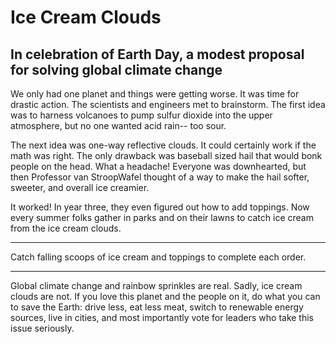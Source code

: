 # Ice Cream Clouds
## In celebration of Earth Day, a modest proposal for solving global climate change

We only had one planet and things were getting worse.  It was time for drastic action. The scientists and engineers met to brainstorm. The first idea was to harness volcanoes to pump sulfur dioxide into the upper atmosphere, but no one wanted acid rain-- too sour.

The next idea was one-way reflective clouds.  It could certainly work if the math was right. The only drawback was baseball sized hail that would bonk people on the head. What a headache! Everyone was downhearted, but then Professor van StroopWafel thought of a way to make the hail softer, sweeter, and overall ice creamier.

It worked! In year three, they even figured out how to add toppings.  Now every summer folks gather in parks and on their lawns to catch ice cream from the ice cream clouds.  

*****
Catch falling scoops of ice cream and toppings to complete each order.
*****
Global climate change and rainbow sprinkles are real.  Sadly, ice cream clouds are not.  If you love this planet and the people on it, do what you can to save the Earth: drive less, eat less meat, switch to renewable energy sources, live in cities, and most importantly vote for leaders who take this issue seriously.
